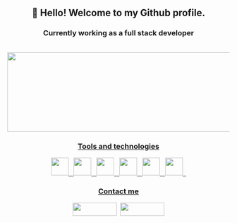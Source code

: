 <div align="center">

## 👋 Hello! Welcome to my Github profile.
### Currently working as a full stack developer

<div>
  <br />
  <a href="https://github.com/stephulz">
  <img height="180em" width="600em" src="https://github-readme-stats.vercel.app/api?username=stephulz&show_icons=true&&rank_icon=github&hide=issues,contribs&theme=dark&include_all_commits=true&count_private=true" />    
</div>

### Tools and technologies

<div>
  <img src="https://cdn.jsdelivr.net/gh/devicons/devicon/icons/java/java-original.svg" width="40" height="40"/>&nbsp&nbsp
  <img src="https://cdn.jsdelivr.net/gh/devicons/devicon/icons/spring/spring-original.svg"  width="40" height="40"/>&nbsp&nbsp   
  <img src="https://cdn.jsdelivr.net/gh/devicons/devicon/icons/react/react-original.svg" width="40" height="40" />&nbsp&nbsp
  <img src="https://cdn.jsdelivr.net/gh/devicons/devicon/icons/angularjs/angularjs-original.svg"  width="40" height="40" />&nbsp&nbsp
  <img src="https://cdn.jsdelivr.net/gh/devicons/devicon@latest/icons/microsoftsqlserver/microsoftsqlserver-original.svg" width="40" height="40"/>&nbsp&nbsp
  <img src="https://cdn.jsdelivr.net/gh/devicons/devicon@latest/icons/postgresql/postgresql-original.svg" width="40" height="40"/>&nbsp&nbsp
</div>
  
### Contact me
<div>
  <a href="https://www.linkedin.com/in/stefan-s-aa7654a5/" target="_blank"><img src="https://img.shields.io/badge/LinkedIn-0077B5?style=for-the-badge&logo=linkedin&logoColor=white" target="_blank" width="100" height="30"></a>&nbsp
  <a href = "mailto:stefansanches9@gmail.com"><img src="https://img.shields.io/badge/Gmail-D14836?style=for-the-badge&logo=gmail&logoColor=white" width="100" height="30" target="_blank"></a>
</div>
